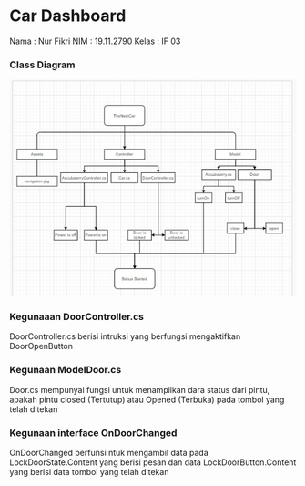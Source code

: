 # Car Dashboard

Nama : Nur Fikri
NIM : 19.11.2790
Kelas : IF 03

### Class Diagram

![diagram.JPG](diagram.JPG)

### Kegunaaan DoorController.cs

DoorController.cs berisi intruksi yang berfungsi mengaktifkan DoorOpenButton

### Kegunaan ModelDoor.cs

Door.cs mempunyai fungsi untuk menampilkan dara status dari pintu, apakah pintu closed (Tertutup) atau Opened (Terbuka) pada tombol yang telah ditekan

### Kegunaan interface OnDoorChanged

OnDoorChanged berfunsi ntuk mengambil data pada LockDoorState.Content yang berisi pesan dan data LockDoorButton.Content yang berisi data tombol yang telah ditekan
